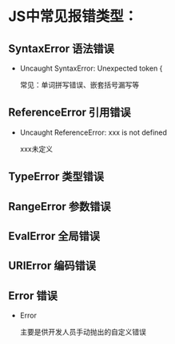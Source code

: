 # JS中常见报错类型：

## SyntaxError    语法错误
* Uncaught SyntaxError: Unexpected token {

    常见：单词拼写错误、嵌套括号漏写等

## ReferenceError    引用错误
* Uncaught ReferenceError: xxx is not defined

    xxx未定义

## TypeError    类型错误

## RangeError    参数错误

## EvalError    全局错误

## URIError    编码错误

## Error  错误
* Error

    主要是供开发人员手动抛出的自定义错误


